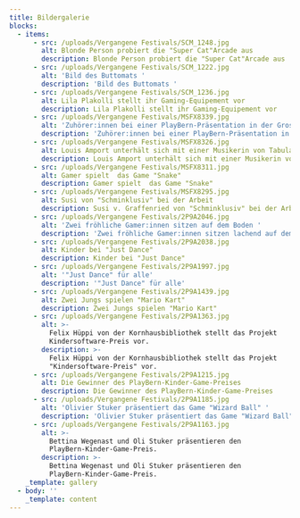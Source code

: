 ```yaml
---
title: Bildergalerie
blocks:
  - items:
      - src: /uploads/Vergangene Festivals/SCM_1248.jpg
        alt: Blonde Person probiert die "Super Cat"Arcade aus
        description: Blonde Person probiert die "Super Cat"Arcade aus
      - src: /uploads/Vergangene Festivals/SCM_1222.jpg
        alt: 'Bild des Buttomats '
        description: 'Bild des Buttomats '
      - src: /uploads/Vergangene Festivals/SCM_1236.jpg
        alt: Lila Plakolli stellt ihr Gaming-Equipement vor
        description: Lila Plakolli stellt ihr Gaming-Equipement vor
      - src: /uploads/Vergangene Festivals/MSFX8339.jpg
        alt: 'Zuhörer:innen bei einer PlayBern-Präsentation in der Grossen Halle '
        description: 'Zuhörer:innen bei einer PlayBern-Präsentation in der Grossen Halle '
      - src: /uploads/Vergangene Festivals/MSFX8326.jpg
        alt: Louis Amport unterhält sich mit einer Musikerin von Tabula Musica
        description: Louis Amport unterhält sich mit einer Musikerin von "Tabula Musica"
      - src: /uploads/Vergangene Festivals/MSFX8311.jpg
        alt: Gamer spielt  das Game "Snake"
        description: Gamer spielt  das Game "Snake"
      - src: /uploads/Vergangene Festivals/MSFX8295.jpg
        alt: Susi von "Schminklusiv" bei der Arbeit
        description: Susi v. Graffenried von "Schminklusiv" bei der Arbeit
      - src: /uploads/Vergangene Festivals/2P9A2046.jpg
        alt: 'Zwei fröhliche Gamer:innen sitzen auf dem Boden '
        description: 'Zwei fröhliche Gamer:innen sitzen lachend auf dem Boden '
      - src: /uploads/Vergangene Festivals/2P9A2038.jpg
        alt: Kinder bei "Just Dance"
        description: Kinder bei "Just Dance"
      - src: /uploads/Vergangene Festivals/2P9A1997.jpg
        alt: '"Just Dance" für alle'
        description: '"Just Dance" für alle'
      - src: /uploads/Vergangene Festivals/2P9A1439.jpg
        alt: Zwei Jungs spielen "Mario Kart"
        description: Zwei Jungs spielen "Mario Kart"
      - src: /uploads/Vergangene Festivals/2P9A1363.jpg
        alt: >-
          Felix Hüppi von der Kornhausbibliothek stellt das Projekt
          Kindersoftware-Preis vor. 
        description: >-
          Felix Hüppi von der Kornhausbibliothek stellt das Projekt
          "Kindersoftware-Preis" vor. 
      - src: /uploads/Vergangene Festivals/2P9A1215.jpg
        alt: Die Gewinner des PlayBern-Kinder-Game-Preises
        description: Die Gewinner des PlayBern-Kinder-Game-Preises
      - src: /uploads/Vergangene Festivals/2P9A1185.jpg
        alt: 'Olivier Stuker präsentiert das Game "Wizard Ball" '
        description: 'Olivier Stuker präsentiert das Game "Wizard Ball" '
      - src: /uploads/Vergangene Festivals/2P9A1163.jpg
        alt: >-
          Bettina Wegenast und Oli Stuker präsentieren den
          PlayBern-Kinder-Game-Preis. 
        description: >-
          Bettina Wegenast und Oli Stuker präsentieren den
          PlayBern-Kinder-Game-Preis. 
    _template: gallery
  - body: ''
    _template: content
---
```



















































